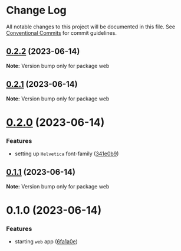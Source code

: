 # Change Log

All notable changes to this project will be documented in this file.
See [Conventional Commits](https://conventionalcommits.org) for commit guidelines.

## [0.2.2](https://github.com/emunhoz/omdb-series/compare/web@0.2.1...web@0.2.2) (2023-06-14)

**Note:** Version bump only for package web





## [0.2.1](https://github.com/emunhoz/omdb-series/compare/web@0.2.0...web@0.2.1) (2023-06-14)

**Note:** Version bump only for package web





# [0.2.0](https://github.com/emunhoz/omdb-series/compare/web@0.1.1...web@0.2.0) (2023-06-14)


### Features

* setting up `Helvetica` font-family ([341e0b9](https://github.com/emunhoz/omdb-series/commit/341e0b9d97cd193361a63017cd86d82d0186ecd1))





## [0.1.1](https://github.com/emunhoz/omdb-series/compare/web@0.1.0...web@0.1.1) (2023-06-14)

**Note:** Version bump only for package web





# 0.1.0 (2023-06-14)


### Features

* starting `web` app ([6fa1a0e](https://github.com/emunhoz/omdb-series/commit/6fa1a0ed289e7925fbb4df5eed17ef173dfbee3a))
